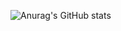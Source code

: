 ![Anurag's GitHub stats](https://github-readme-stats.vercel.app/api?username=ffmilanez&theme=dark&show_icons=true)
##
